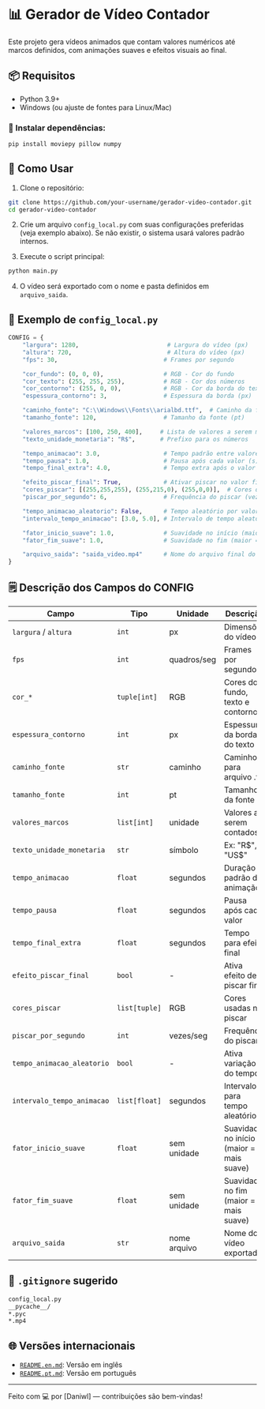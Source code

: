 # 📊 Gerador de Vídeo Contador

Este projeto gera vídeos animados que contam valores numéricos até marcos definidos, com animações suaves e efeitos visuais ao final.

## 📦 Requisitos

* Python 3.9+
* Windows (ou ajuste de fontes para Linux/Mac)

### 📅 Instalar dependências:

```bash
pip install moviepy pillow numpy
```

## 🚀 Como Usar

1. Clone o repositório:

```bash
git clone https://github.com/your-username/gerador-video-contador.git
cd gerador-video-contador
```

2. Crie um arquivo `config_local.py` com suas configurações preferidas (veja exemplo abaixo). Se não existir, o sistema usará valores padrão internos.

3. Execute o script principal:

```bash
python main.py
```

4. O vídeo será exportado com o nome e pasta definidos em `arquivo_saida`.

## 🔧 Exemplo de `config_local.py`

```python
CONFIG = {
    "largura": 1280,                         # Largura do vídeo (px)
    "altura": 720,                           # Altura do vídeo (px)
    "fps": 30,                              # Frames por segundo

    "cor_fundo": (0, 0, 0),                 # RGB - Cor do fundo
    "cor_texto": (255, 255, 255),           # RGB - Cor dos números
    "cor_contorno": (255, 0, 0),            # RGB - Cor da borda do texto
    "espessura_contorno": 3,                # Espessura da borda (px)

    "caminho_fonte": "C:\\Windows\\Fonts\\arialbd.ttf",  # Caminho da fonte
    "tamanho_fonte": 120,                   # Tamanho da fonte (pt)

    "valores_marcos": [100, 250, 400],     # Lista de valores a serem mostrados
    "texto_unidade_monetaria": "R$",       # Prefixo para os números

    "tempo_animacao": 3.0,                  # Tempo padrão entre valores (s)
    "tempo_pausa": 1.0,                     # Pausa após cada valor (s)
    "tempo_final_extra": 4.0,               # Tempo extra após o valor final (s)

    "efeito_piscar_final": True,            # Ativar piscar no valor final?
    "cores_piscar": [(255,255,255), (255,215,0), (255,0,0)],  # Cores do piscar
    "piscar_por_segundo": 6,                # Frequência do piscar (vezes/segundo)

    "tempo_animacao_aleatorio": False,      # Tempo aleatório por valor?
    "intervalo_tempo_animacao": [3.0, 5.0], # Intervalo de tempo aleatório (s)

    "fator_inicio_suave": 1.0,              # Suavidade no início (maior = mais suave)
    "fator_fim_suave": 1.0,                 # Suavidade no fim (maior = mais suave)

    "arquivo_saida": "saida_video.mp4"      # Nome do arquivo final do vídeo
}
```

## 🗒️ Descrição dos Campos do CONFIG

| Campo                      | Tipo          | Unidade      | Descrição                                |
| -------------------------- | ------------- | ------------ | ---------------------------------------- |
| `largura` / `altura`       | `int`         | px           | Dimensões do vídeo                       |
| `fps`                      | `int`         | quadros/seg  | Frames por segundo                       |
| `cor_*`                    | `tuple[int]`  | RGB          | Cores do fundo, texto e contorno         |
| `espessura_contorno`       | `int`         | px           | Espessura da borda do texto              |
| `caminho_fonte`            | `str`         | caminho      | Caminho para arquivo .ttf                |
| `tamanho_fonte`            | `int`         | pt           | Tamanho da fonte                         |
| `valores_marcos`           | `list[int]`   | unidade      | Valores a serem contados                 |
| `texto_unidade_monetaria`  | `str`         | símbolo      | Ex: "R\$", "US\$"                        |
| `tempo_animacao`           | `float`       | segundos     | Duração padrão da animação               |
| `tempo_pausa`              | `float`       | segundos     | Pausa após cada valor                    |
| `tempo_final_extra`        | `float`       | segundos     | Tempo para efeito final                  |
| `efeito_piscar_final`      | `bool`        | -            | Ativa efeito de piscar final             |
| `cores_piscar`             | `list[tuple]` | RGB          | Cores usadas no piscar                   |
| `piscar_por_segundo`       | `int`         | vezes/seg    | Frequência do piscar                     |
| `tempo_animacao_aleatorio` | `bool`        | -            | Ativa variação do tempo                  |
| `intervalo_tempo_animacao` | `list[float]` | segundos     | Intervalo para tempo aleatório           |
| `fator_inicio_suave`       | `float`       | sem unidade  | Suavidade no início (maior = mais suave) |
| `fator_fim_suave`          | `float`       | sem unidade  | Suavidade no fim (maior = mais suave)    |
| `arquivo_saida`            | `str`         | nome arquivo | Nome do vídeo exportado                  |

## 📁 `.gitignore` sugerido

```bash
config_local.py
__pycache__/
*.pyc
*.mp4
```

## 🌐 Versões internacionais

* [`README.en.md`](README.en.md): Versão em inglês
* [`README.pt.md`](README.pt.md): Versão em português

---

Feito com 💻 por \[Daniwl] — contribuições são bem-vindas!
